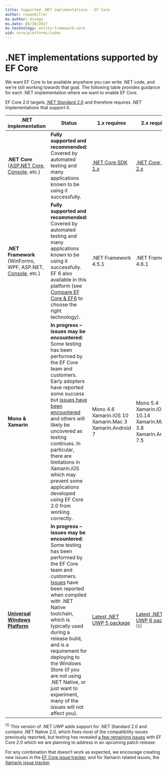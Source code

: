 ```yaml
---
title: Supported .NET implementations - EF Core
author: rowanmiller
ms.author: divega
ms.date: 08/30/2017
ms.technology: entity-framework-core
uid: core/platforms/index
---
```


# .NET implementations supported by EF Core

We want EF Core to be available anywhere you can write .NET code, and we're still working towards that goal. The following table provides guidance for each .NET implementation where we want to enable EF Core.

EF Core 2.0 targets [.NET Standard 2.0](https://docs.microsoft.com/en-us/dotnet/standard/net-standard) and therefore requires .NET implementations that support it.

| .NET implementation | Status | 1.x requires | 2.x requires
|-|-|-|-
| **.NET Core** ([ASP.NET Core](../get-started/aspnetcore/index.md), [Console](../get-started/netcore/index.md), etc.) | **Fully supported and recommended:** Covered by automated testing and many applications known to be using it successfully. | [.NET Core SDK 1.x](https://www.microsoft.com/net/core/) | [.NET Core SDK 2.x](https://www.microsoft.com/net/core/)
| **.NET Framework** (WinForms, WPF, ASP.NET, [Console](../get-started/full-dotnet/index.md), etc.) | **Fully supported and recommended:**  Covered by automated testing and many applications known to be using it successfully. EF 6 also available in this platform (see [Compare EF Core & EF6](../../efcore-and-ef6/index.md) to choose the right technology). | .NET Framework 4.5.1 | .NET Framework 4.6.1
| **Mono & Xamarin** | **In progress – issues may be encountered:** Some testing has been performed by the EF Core team and customers. Early adopters have reported some success but [issues have been encountered](https://github.com/aspnet/entityframework/issues?q=is%3Aopen+is%3Aissue+label%3Aarea-xamarin) and others will likely be uncovered as testing continues. In particular, there are  limitations in Xamarin.iOS which may prevent some applications developed using EF Core 2.0 from working correctly. | Mono 4.6 <br/> Xamarin.iOS 10 <br/> Xamarin.Mac 3 <br/> Xamarin.Android 7 | Mono 5.4 <br/> Xamarin.iOS 10.14 <br/> Xamarin.Mac 3.8 <br/> Xamarin.Android 7.5
| [**Universal Windows Platform**](../get-started/uwp/index.md) | **In progress – issues may be encountered:** Some testing has been performed by the EF Core team and customers. [Issues](https://github.com/aspnet/entityframework/issues?utf8=%E2%9C%93&q=is%3Aopen%20is%3Aissue%20label%3Aarea-uwp%20) have been reported when compiled with .NET Native toolchain, which is typically used during a release build, and is a requirement for deploying to the Windows Store (if you are not using .NET Native, or just want to experiment, many of the issues will not affect you). | [Latest .NET UWP 5 package](https://www.nuget.org/packages/Microsoft.NETCore.UniversalWindowsPlatform/5.4.1) | [Latest .NET UWP 6 package](https://www.nuget.org/packages/Microsoft.NETCore.UniversalWindowsPlatform/) <sup>(1)</sup>

<sup>(1)</sup> This version of .NET UWP adds support for .NET Standard 2.0 and contains .NET Native 2.0, which fixes most of the compatibility issues previously reported, but testing has revealed [a few remaining issues](https://github.com/aspnet/EntityFrameworkCore/issues?q=is%3Aopen+is%3Aissue+milestone%3A2.0.1+label%3Aarea-uwp) with EF Core 2.0 which we are planning to address in an upcoming patch release.

For any combination that doesn’t work as expected, we encourage creating new issues in the [EF Core issue tracker](https://github.com/aspnet/entityframeworkcore/issues/new), and for Xamarin related issues, the [Xamarin issue tracker](https://bugzilla.xamarin.com/newbug).
